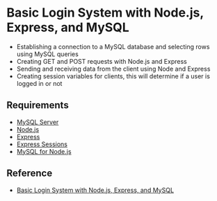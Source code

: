 # Basic Login System with Node.js, Express, and MySQL

* Establishing a connection to a MySQL database and selecting rows using MySQL queries
* Creating GET and POST requests with Node.js and Express
* Sending and receiving data from the client using Node and Express
* Creating session variables for clients, this will determine if a user is logged in or not

## Requirements

* [MySQL Server](https://www.mysql.com/)
* [Node.js](https://nodejs.org/)
* [Express](https://expressjs.com/)
* [Express Sessions](https://www.npmjs.com/package/express-session)
* [MySQL for Node.js](https://www.npmjs.com/package/mysql)

## Reference

* [Basic Login System with Node.js, Express, and MySQL](https://codeshack.io/basic-login-system-nodejs-express-mysql/)